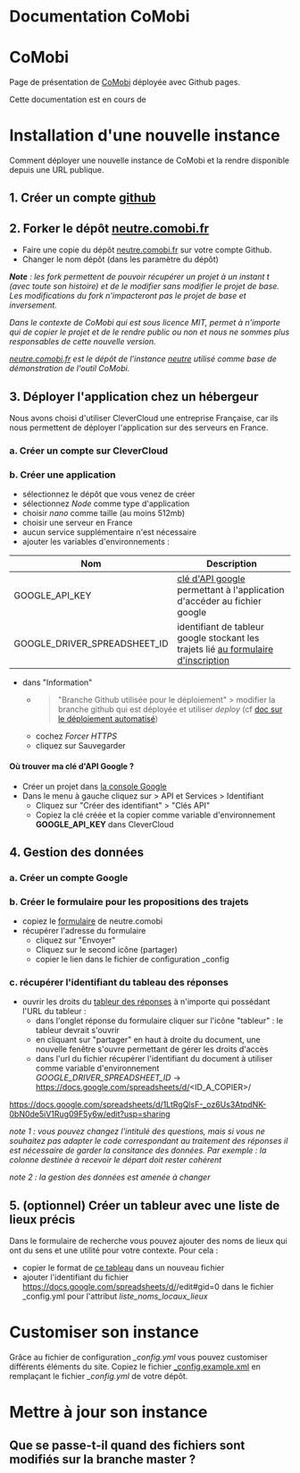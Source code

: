 # Documentation CoMobi 

# CoMobi
Page de présentation de [CoMobi](http://comobi.fr) déployée avec Github pages.

Cette documentation est en cours de 

# Installation d'une nouvelle instance
Comment déployer une nouvelle instance de CoMobi et la rendre disponible depuis une URL publique.

## 1. Créer un compte [github](https://github.com/)
<!-- pourquoi on ne peut pas faire sans ? car on à le github actions -->

## 2. Forker le dépôt [neutre.comobi.fr](https://github.com/betagouv/neutre.comobi.fr)
- Faire une copie du dépôt [neutre.comobi.fr](https://github.com/betagouv/neutre.comobi.fr) sur votre compte Github.
- Changer le nom dépôt (dans les paramètre du dépôt)

*__Note__ : les fork permettent de pouvoir récupérer un projet à un instant t (avec toute son histoire) et de le modifier sans modifier le projet de base. Les modifications du fork n'impacteront pas le projet de base et inversement.*

*Dans le contexte de CoMobi qui est sous licence MIT, permet à n'importe qui de copier le projet et de le rendre public ou non et nous ne sommes plus responsables de cette nouvelle version.*

*[neutre.comobi.fr](https://github.com/betagouv/neutre.comobi.fr) est le dépôt de l'instance [neutre](http://neutre.comobi.fr) utilisé comme base de démonstration de l'outil CoMobi.*

## 3. Déployer l'application chez un hébergeur
Nous avons choisi d'utiliser CleverCloud une entreprise Française, car ils nous permettent de déployer l'application sur des serveurs en France.

### a. Créer un compte sur CleverCloud
### b. Créer une application
- sélectionnez le dépôt que vous venez de créer
- sélectionnez *Node* comme type d'application
- choisir *nano* comme taille (au moins 512mb)
- choisir une serveur en France
- aucun service supplémentaire n'est nécessaire
- ajouter les variables d'environnements : 

| Nom         | Description | 
| ----------- | ----------- | 
| GOOGLE_API_KEY     | [clé d'API google](#google_api) permettant à l'application d'accéder au fichier google |
| GOOGLE_DRIVER_SPREADSHEET_ID | identifiant de tableur google stockant les trajets lié [au formulaire d'inscription](#form) |

- dans "Information" 
    - > "Branche Github utilisée pour le déploiement" > modifier la branche github qui est déployée et utiliser *deploy* (cf [doc sur le déploiement automatisé](#google_workflow))
    - cochez *Forcer HTTPS*
    - cliquez sur Sauvegarder

#### <a name="google_api"></a> Où trouver ma clé d'API Google ?
- Créer un projet dans [la console Google](https://console.developers.google.com/home/dashboard)
- Dans le menu à gauche cliquez sur > API et Services > Identifiant
    - Cliquez sur "Créer des identifiant" > "Clés API"
    - Copiez la clé créée et la copier comme variable d'environnement **GOOGLE_API_KEY** dans CleverCloud

## 4. Gestion des données

### a. Créer un compte Google
<!-- pourquoi il nous faut un compte Google ? car on est lié à GoogleForm et GoogleSheet -->

### b. Créer le formulaire pour les propositions des trajets <a name="form"></a>
- copiez le [formulaire](https://docs.google.com/forms/d/19g8Ou06Ibg_16SOrN8uYv1S50bCNvTp48zooRrLrZZE/edit?usp=drive_web) de neutre.comobi
- récupérer l'adresse du formulaire
    - cliquez sur "Envoyer"
    - Cliquez sur le second icône (partager)
    - copier le lien dans le fichier de configuration _config

<!-- TODO : Expliquer la gestion du fichier de config -->

<!-- TODO : la doc technique pour expliquer où la lecture de ces données est gérée -->

### c. récupérer l'identifiant du tableau des réponses
- ouvrir les droits du [tableur des réponses](https://docs.google.com/spreadsheets/d/1LtRgQlsF-_oz6Us3AtpdNK-0bN0de5iV1Rug09F5y6w/) à n'importe qui possédant l'URL du tableur : 
    - dans l'onglet réponse du formulaire cliquer sur l'icône "tableur" : le tableur devrait s'ouvrir 
    - en cliquant sur "partager" en haut à droite du document, une nouvelle fenêtre s'ouvre permettant de gérer les droits d'accès
    - dans l'url du fichier récupérer l'identifiant du document à utiliser comme variable d'environnement *GOOGLE_DRIVER_SPREADSHEET_ID* -> https://docs.google.com/spreadsheets/d/<ID_A_COPIER>/

https://docs.google.com/spreadsheets/d/1LtRgQlsF-_oz6Us3AtpdNK-0bN0de5iV1Rug09F5y6w/edit?usp=sharing

*note 1 : vous pouvez changez l'intitulé des questions, mais si vous ne souhaitez pas adapter le code correspondant au traitement des réponses il est nécessaire de garder la consitance des données. Par exemple : la colonne destinée à recevoir le départ doit rester cohérent*

*note 2 : la gestion des données est amenée à changer*

## 5. (optionnel) Créer un tableur avec une liste de lieux précis <a name="localisation"></a>
Dans le formulaire de recherche vous pouvez ajouter des noms de lieux qui ont du sens et une utilité pour votre contexte.
Pour cela : 
- copier le format de [ce tableau](https://docs.google.com/spreadsheets/d/19wFbYCz6PLKaUmnDgCYPOpj5xfuYBaBTYh1QT1pK90w/edit#gid=0) dans un nouveau fichier
- ajouter l'identifiant du fichier https://docs.google.com/spreadsheets/d/<IDENTIDIANT>/edit#gid=0 dans le fichier _config.yml pour l'attribut *liste_noms_locaux_lieux*

# Customiser son instance
Grâce au fichier de configuration *_config.yml* vous pouvez customiser différents éléments du site.
Copiez le fichier [_config.example.xml](https://github.com/betagouv/neutre.comobi.fr/blob/main/_config.example.yml) en remplaçant le fichier *_config.yml* de votre dépôt.

# Mettre à jour son instance
## Que se passe-t-il quand des fichiers sont modifiés sur la branche **master** ? <a name="google_workflow"></a>
<!-- décrire le workflow github qui est exécuté -->
